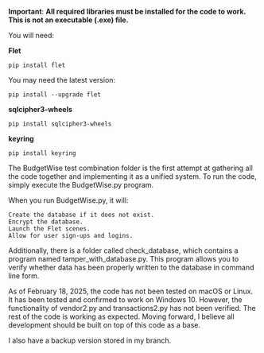 **Important**:
**All required libraries must be installed for the code to work. This is not an executable (.exe) file.**

You will need:

**Flet**

    pip install flet
    
You may need the latest version:

    pip install --upgrade flet

**sqlcipher3-wheels**

    pip install sqlcipher3-wheels

**keyring**

    pip install keyring

The BudgetWise test combination folder is the first attempt at gathering all the code together and implementing it as a unified system. To run the code, simply execute the BudgetWise.py program.

When you run BudgetWise.py, it will:

    Create the database if it does not exist.
    Encrypt the database.
    Launch the Flet scenes.
    Allow for user sign-ups and logins.

Additionally, there is a folder called check_database, which contains a program named tamper_with_database.py. This program allows you to verify whether data has been properly written to the database in command line form.

As of February 18, 2025, the code has not been tested on macOS or Linux. It has been tested and confirmed to work on Windows 10. However, the functionality of vendor2.py and transactions2.py has not been verified. The rest of the code is working as expected. Moving forward, I believe all development should be built on top of this code as a base.

I also have a backup version stored in my branch.

